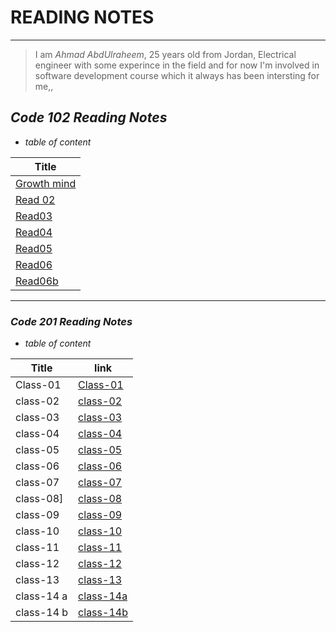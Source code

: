 # READING NOTES
___
> I am *Ahmad AbdUlraheem*, 25 years old from Jordan, Electrical engineer with some experince in the field and for now I'm involved in software development course which it always has been intersting for me,, 

## ***Code 102 Reading Notes*** 
* *table of content*

| **Title**    | 
| ------------- |
|  [Growth mind](https://ahmadabdulraheem.github.io/reading-notes/growthMind)| 
| [Read 02](https://ahmadabdulraheem.github.io/reading-notes/read02)  |
| [Read03](https://ahmadabdulraheem.github.io/reading-notes/read03) |
| [Read04](https://ahmadabdulraheem.github.io/reading-notes/read04) | 
|[Read05](https://ahmadabdulraheem.github.io/reading-notes/read05) | 
| [Read06](https://ahmadabdulraheem.github.io/reading-notes/read06) | 
|[Read06b](https://ahmadabdulraheem.github.io/reading-notes/read06b) |


________
### ***Code 201 Reading Notes***
* *table of content*

| **Title**    | **link** |
| ------------- |------|
|  Class-01 | [Class-01](https://ahmadabdulraheem.github.io/reading-notes/class-01) | 
| class-02 | [class-02](https://ahmadabdulraheem.github.io/reading-notes/class-02)  |
| class-03 | [class-03](https://ahmadabdulraheem.github.io/reading-notes/class-03) |
| class-04 | [class-04](https://ahmadabdulraheem.github.io/reading-notes/class-04) | 
| class-05 | [class-05](https://ahmadabdulraheem.github.io/reading-notes/class-05) | 
| class-06 | [class-06](https://ahmadabdulraheem.github.io/reading-notes/class-06) | 
| class-07 | [class-07](https://ahmadabdulraheem.github.io/reading-notes/class-07) |
| class-08] | [class-08](https://ahmadabdulraheem.github.io/reading-notes/class-08) |
| class-09 | [class-09](https://ahmadabdulraheem.github.io/reading-notes/class-09) |
| class-10 | [class-10](https://ahmadabdulraheem.github.io/reading-notes/class-10) | 
| class-11 | [class-11](https://ahmadabdulraheem.github.io/reading-notes/class-11) | 
|class-12 | [class-12](https://ahmadabdulraheem.github.io/reading-notes/class-12) | 
|class-13 | [class-13](https://ahmadabdulraheem.github.io/reading-notes/class-13) |
|class-14 a | [class-14a](https://ahmadabdulraheem.github.io/reading-notes/class-14a) | 
|class-14 b | [class-14b](https://ahmadabdulraheem.github.io/reading-notes/class-14b) | 
  
